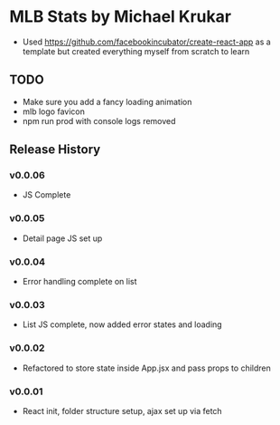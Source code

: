 # MLB Stats by Michael Krukar

- Used https://github.com/facebookincubator/create-react-app as a template but created everything myself from scratch to learn

## TODO
- Make sure you add a fancy loading animation
- mlb logo favicon
- npm run prod with console logs removed

## Release History

### v0.0.06
- JS Complete

### v0.0.05
- Detail page JS set up

### v0.0.04
- Error handling complete on list

### v0.0.03
- List JS complete, now added error states and loading

### v0.0.02
- Refactored to store state inside App.jsx and pass props to children

### v0.0.01
- React init, folder structure setup, ajax set up via fetch
